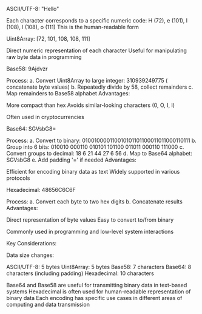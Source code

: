 ASCII/UTF-8: "Hello"

Each character corresponds to a specific numeric code:
H (72), e (101), l (108), l (108), o (111)
This is the human-readable form

Uint8Array: [72, 101, 108, 108, 111]

Direct numeric representation of each character
Useful for manipulating raw byte data in programming

Base58: 9Ajdvzr

Process:
a. Convert Uint8Array to large integer: 310939249775 ( concatenate byte values)
b. Repeatedly divide by 58, collect remainders
c. Map remainders to Base58 alphabet
Advantages:

More compact than hex
Avoids similar-looking characters (0, O, I, l)

Often used in cryptocurrencies

Base64: SGVsbG8=

Process:
a. Convert to binary: 010010000110010101101100011011000110111
b. Group into 6 bits: 010010 000110 010101 101100 011011 000110 111000
c. Convert groups to decimal: 18 6 21 44 27 6 56
d. Map to Base64 alphabet: SGVsbG8
e. Add padding '=' if needed
Advantages:

Efficient for encoding binary data as text
Widely supported in various protocols

Hexadecimal: 48656C6C6F

Process:
a. Convert each byte to two hex digits
b. Concatenate results
Advantages:

Direct representation of byte values
Easy to convert to/from binary

Commonly used in programming and low-level system interactions

Key Considerations:

Data size changes:

ASCII/UTF-8: 5 bytes
Uint8Array: 5 bytes
Base58: 7 characters
Base64: 8 characters (including padding)
Hexadecimal: 10 characters

Base64 and Base58 are useful for transmitting binary data in text-based systems
Hexadecimal is often used for human-readable representation of binary data
Each encoding has specific use cases in different areas of computing and data transmission
